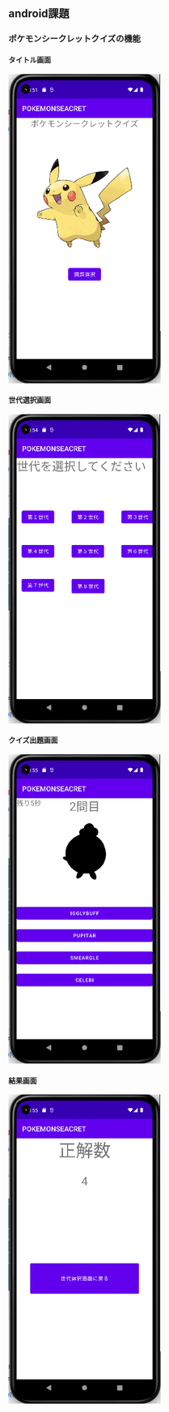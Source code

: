 ## android課題 

### ポケモンシークレットクイズの機能 

#### タイトル画面
![image](./images/home.png)

#### 世代選択画面 
![image](./images/select.png)

#### クイズ出題画面 
![image](./images/quiz.png)

#### 結果画面
![image](./images/result.png)




